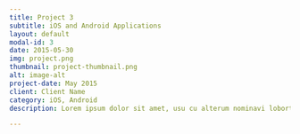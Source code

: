 ```yaml
---
title: Project 3
subtitle: iOS and Android Applications
layout: default
modal-id: 3
date: 2015-05-30
img: project.png
thumbnail: project-thumbnail.png
alt: image-alt
project-date: May 2015
client: Client Name
category: iOS, Android
description: Lorem ipsum dolor sit amet, usu cu alterum nominavi lobortis. At duo novum diceret. Tantas apeirian vix et, usu sanctus postulant inciderint ut, populo diceret necessitatibus in vim. Cu eum dicam feugiat noluisse.

---
```

